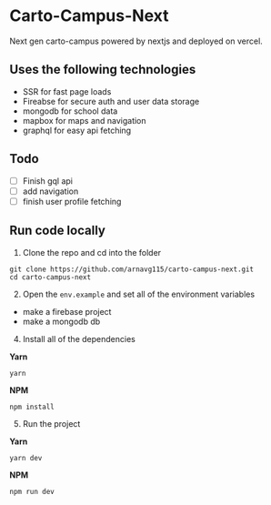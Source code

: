 # Carto-Campus-Next

Next gen carto-campus powered by nextjs and deployed on vercel.

## Uses the following technologies
- SSR for fast page loads
- Fireabse for secure auth and user data storage
- mongodb for school data
- mapbox for maps and navigation
- graphql for easy api fetching

## Todo
- [ ] Finish gql api
- [ ] add navigation
- [ ] finish user profile fetching

## Run code locally
1. Clone the repo and cd into the folder
```shell
git clone https://github.com/arnavg115/carto-campus-next.git
cd carto-campus-next
```
2.  Open the `env.example` and set all of the environment variables
- make a firebase project
- make a mongodb db
4.  Install all of the dependencies

**Yarn**
```
yarn
```
**NPM**
```
npm install
```

5. Run the project

**Yarn**
```
yarn dev
```
**NPM**
```
npm run dev
```

